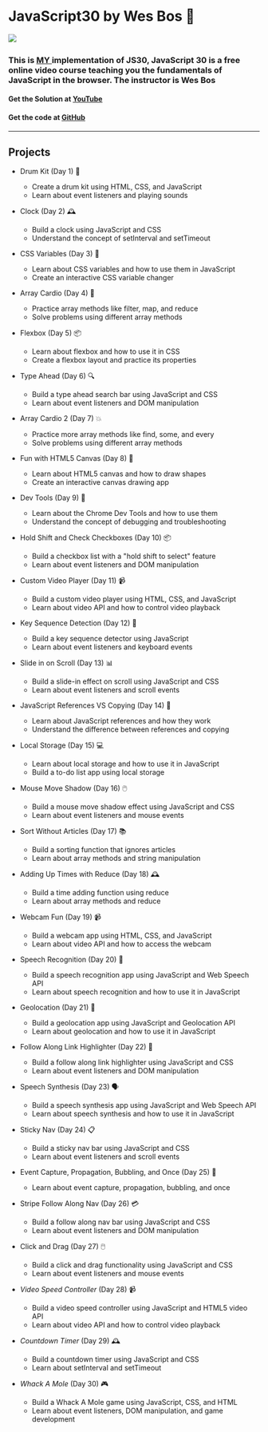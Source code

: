 # JavaScript30 by Wes Bos 🤖
﻿![](https://javascript30.com/images/JS3-social-share.png)



### This is [MY ](https://github.com/Sufyaancoders)implementation of JS30, JavaScript 30 is a free online video course teaching you the fundamentals of JavaScript in the browser. The instructor is Wes Bos
#### Get the Solution at [YouTube](https://youtube.com/playlist?list=PLu8EoSxDXHP6CGK4YVJhL_VWetA865GOH&si=qRJ-eHu-2IJ-ndPv)
#### Get the code at [GitHub](https://github.com/wesbos/JavaScript30)
***
## Projects
- Drum Kit (Day 1) 🎸
    - Create a drum kit using HTML, CSS, and JavaScript
    - Learn about event listeners and playing sounds

- Clock (Day 2) 🕰️
    - Build a clock using JavaScript and CSS
    - Understand the concept of setInterval and setTimeout

- CSS Variables (Day 3) 🎨
    - Learn about CSS variables and how to use them in JavaScript
    - Create an interactive CSS variable changer

- Array Cardio (Day 4) 💪
    - Practice array methods like filter, map, and reduce
    - Solve problems using different array methods

- Flexbox (Day 5) 📦
    - Learn about flexbox and how to use it in CSS
    - Create a flexbox layout and practice its properties

- Type Ahead (Day 6) 🔍
    - Build a type ahead search bar using JavaScript and CSS
    - Learn about event listeners and DOM manipulation

- Array Cardio 2 (Day 7) 💥
    - Practice more array methods like find, some, and every
    - Solve problems using different array methods

- Fun with HTML5 Canvas (Day 8) 🎨
    - Learn about HTML5 canvas and how to draw shapes
    - Create an interactive canvas drawing app

- Dev Tools (Day 9) 🔧
    - Learn about the Chrome Dev Tools and how to use them
    - Understand the concept of debugging and troubleshooting

- Hold Shift and Check Checkboxes (Day 10) 📦
    - Build a checkbox list with a "hold shift to select" feature
    - Learn about event listeners and DOM manipulation

- Custom Video Player (Day 11) 📹
    - Build a custom video player using HTML, CSS, and JavaScript
    - Learn about video API and how to control video playback

- Key Sequence Detection (Day 12) 🔑
    - Build a key sequence detector using JavaScript
    - Learn about event listeners and keyboard events

- Slide in on Scroll (Day 13) 📊
    - Build a slide-in effect on scroll using JavaScript and CSS
    - Learn about event listeners and scroll events

- JavaScript References VS Copying (Day 14) 🤔
    - Learn about JavaScript references and how they work
    - Understand the difference between references and copying

- Local Storage (Day 15) 💻
    - Learn about local storage and how to use it in JavaScript
    - Build a to-do list app using local storage

- Mouse Move Shadow (Day 16) 🖱️
    - Build a mouse move shadow effect using JavaScript and CSS
    - Learn about event listeners and mouse events

- Sort Without Articles (Day 17) 📚
    - Build a sorting function that ignores articles
    - Learn about array methods and string manipulation

- Adding Up Times with Reduce (Day 18) 🕰️
    - Build a time adding function using reduce
    - Learn about array methods and reduce

- Webcam Fun (Day 19) 📹
    - Build a webcam app using HTML, CSS, and JavaScript
    - Learn about video API and how to access the webcam

- Speech Recognition (Day 20) 💬
    - Build a speech recognition app using JavaScript and Web Speech API
    - Learn about speech recognition and how to use it in JavaScript

- Geolocation (Day 21) 📍
    - Build a geolocation app using JavaScript and Geolocation API
    - Learn about geolocation and how to use it in JavaScript

- Follow Along Link Highlighter (Day 22) 🔗
    - Build a follow along link highlighter using JavaScript and CSS
    - Learn about event listeners and DOM manipulation

- Speech Synthesis (Day 23) 🗣️
    - Build a speech synthesis app using JavaScript and Web Speech API
    - Learn about speech synthesis and how to use it in JavaScript

- Sticky Nav (Day 24) 📋
    - Build a sticky nav bar using JavaScript and CSS
    - Learn about event listeners and scroll events

- Event Capture, Propagation, Bubbling, and Once (Day 25) 🎯
    - Learn about event capture, propagation, bubbling, and once

- Stripe Follow Along Nav (Day 26) 💳
    - Build a follow along nav bar using JavaScript and CSS
    - Learn about event listeners and DOM manipulation

- Click and Drag (Day 27) 🖱️
    - Build a click and drag functionality using JavaScript and CSS
    - Learn about event listeners and mouse events

- _Video Speed Controller_ (Day 28) 📹
    - Build a video speed controller using JavaScript and HTML5 video API
    - Learn about video API and how to control video playback
- _Countdown Timer_ (Day 29) 🕰️
    - Build a countdown timer using JavaScript and CSS
    - Learn about setInterval and setTimeout

- _Whack A Mole_ (Day 30) 🎮
    - Build a Whack A Mole game using JavaScript, CSS, and HTML
    - Learn about event listeners, DOM manipulation, and game development
